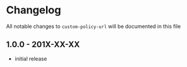 # Changelog

All notable changes to `custom-policy-url` will be documented in this file

## 1.0.0 - 201X-XX-XX

- initial release
